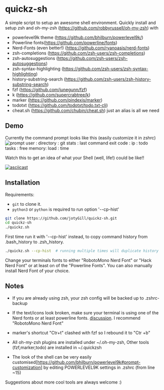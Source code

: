 # quickz-sh
A simple script to setup an awesome shell environment.
Quickly install and setup zsh and oh-my-zsh (https://github.com/robbyrussell/oh-my-zsh) with
* powerlevel9k theme (https://github.com/bhilburn/powerlevel9k/)
* Powerline fonts(https://github.com/powerline/fonts)
* Nerd-Fonts (even better!) (https://github.com/ryanoasis/nerd-fonts)
* zsh-completions (https://github.com/zsh-users/zsh-completions)
* zsh-autosuggestions (https://github.com/zsh-users/zsh-autosuggestions)
* zsh-syntax-highlighting (https://github.com/zsh-users/zsh-syntax-highlighting)
* history-substring-search (https://github.com/zsh-users/zsh-history-substring-search)
* fzf (https://github.com/junegunn/fzf)
* k (https://github.com/supercrabtree/k)
* marker (https://github.com/pindexis/marker)
* todotxt (https://github.com/todotxt/todo.txt-cli)
* cheat.sh (https://github.com/chubin/cheat.sh) just an alias is all we need


## Demo

Currently the command prompt looks like this (easily customize it in zshrc)
![prompt](https://user-images.githubusercontent.com/8462091/43674765-8bb13a76-9817-11e8-8b7b-16b8b1998408.png)
user :  directory  :  git stats : last command exit code : ip : todo tasks : free memory: load : time

Watch this to get an idea of what your Shell (well, life!) could be like!!

[![asciicast](https://asciinema.org/a/DWdnOayem0yUCgQH5UrVZryM4.png)](https://asciinema.org/a/DWdnOayem0yUCgQH5UrVZryM4)


## Installation
Requirements:
* `git` to clone it.
* `python3` or `python` is required to run option '--cp-hist'

``` bash
git clone https://github.com/jotyGill/quickz-sh.git
cd quickz-sh
./quickz.sh
```
First time run it with '--cp-hist' instead, to copy command history from .bash_history to .zsh_history.
``` bash
./quickz.sh --cp-hist  # running multiple times will duplicate history entries
```

Change your terminals fonts to either "RobotoMono Nerd Font" or "Hack Nerd Font" or at least on of the "Powerline Fonts".
You can also manually install Nerd Font of your choice.

## Notes
* If you are already using zsh, your zsh config will be backed up to .zshrc-backup

* If the text/icons look broken, make sure your terminal is using one of the Nerd fonts or at least powerline fonts. [discussion](https://github.com/powerline/fonts/issues/185). I recommend "RobotoMono Nerd Font"

* marker's shortcut "Ctr+t" clashed with fzf so I rebound it to "Ctr +b"

* All oh-my-zsh plugins are installed under ~/.oh-my-zsh, Other tools (fzf,marker,todo) are installed in ~/.quickzsh

* The look of the shell can be very easily customised[https://github.com/bhilburn/powerlevel9k#prompt-customization] by editing POWERLEVEL9K settings in .zshrc (from line ~15)


Suggestions about more cool tools are always welcome :)
